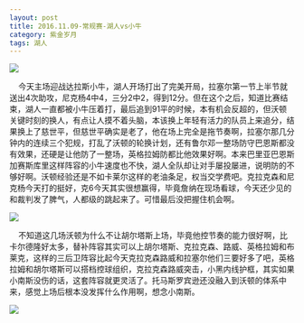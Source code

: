 ```yaml
---
layout: post
title: 2016.11.09-常规赛-湖人vs小牛
category: 紫金岁月
tags: 湖人
---
```


![](http://offfjcibp.bkt.clouddn.com/IMG_1735.JPG)

&nbsp;&nbsp;&nbsp;&nbsp;今天主场迎战达拉斯小牛，湖人开场打出了完美开局，拉塞尔第一节上半节就送出4次助攻，尼克杨4中4，三分2中2，得到12分。但在这个之后，知道比赛结束，湖人一直都被小牛压着打，最后追到91平的时候，本有机会反超的，但沃顿关键时刻的换人，有点让人摸不着头脑，本该换上年轻有活力的队员上来追分，结果换上了慈世平，但慈世平确实是老了，他在场上完全是拖节奏啊，拉塞尔那几分钟内的连续三个犯规，打乱了沃顿的轮换计划，还有鲁尔邓一整场防守巴恩斯都没有效果，还硬是让他防了一整场，英格拉姆防都比他效果好啊。本来巴里亚巴恩斯加赛斯库里这样阵容的小牛速度也不快，湖人全队却让对手屡投屡进，说明防的不够好啊。沃顿经验还是不如卡莱尔这样的老油条足，权当交学费吧。克拉克森和尼克杨今天打的挺好，克6今天其实很想赢得，毕竟詹纳在现场看球，今天还少见的和裁判发了脾气，人都级的跳起来了。可惜最后没把握住机会啊。

![](http://offfjcibp.bkt.clouddn.com/QQ%E6%88%AA%E5%9B%BE20161109202946.png)

&nbsp;&nbsp;&nbsp;&nbsp;不知道这几场沃顿为什么不让胡尔塔斯上场，毕竟他控节奏的能力很好啊，比卡尔德隆好太多，替补阵容其实可以上胡尔塔斯、克拉克森、路威、英格拉姆和布莱克，这样的三后卫阵容比起今天克拉克森路威和拉塞尔他们三要好多了吧，英格拉姆和胡尔塔斯可以搭档控球组织，克拉克森路威突击，小黑内线护框，其实如果小南斯没伤的话，这套阵容就更灵活了。托马斯罗宾逊还没融入到沃顿的体系中来，感觉上场后根本没发挥什么作用啊，想念小南斯。

![](http://offfjcibp.bkt.clouddn.com/IMG_1734.JPG)

